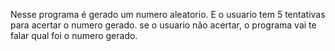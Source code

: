 Nesse programa é gerado um numero aleatorio. E o usuario tem 5 tentativas para acertar o numero gerado.
se o usuario não acertar, o programa vai te falar qual foi o numero gerado.
